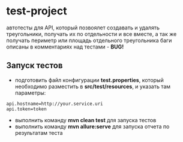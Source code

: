 # test-project

автотесты для API, который позвоялет создавать и удалять треугольники, получать их по отдельности и все вместе, а так же получать периметр или площадь отдельного треугольника
баги описаны в комментариях над тестами - **BUG!**

## Запуск тестов
* подготовить файл конфигурации **test.properties**, который необходимо разместить в **src/test/resources**, и указать там параметры:
```
api.hostname=http://your.service.uri
api.token=token
```
* выполнить команду **mvn clean test** для запуска тестов
* выполнить команду **mvn allure:serve** для запуска отчета по результатам теста
